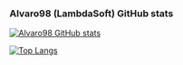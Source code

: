 ### Alvaro98 (LambdaSoft) GitHub stats

[![Alvaro98 GitHub stats](https://github-readme-stats.vercel.app/api?username=lambdasoft&count_private=true&show_icons=true&theme=dracula&hide_title=true&include_all_commits=true)]([https://github.com/LambdaSoft])

[![Top Langs](https://github-readme-stats.vercel.app/api/top-langs/?username=lambdasoft&count_private=true&theme=dracula&hide_title=true)]([https://github.com/LambdaSoft])
